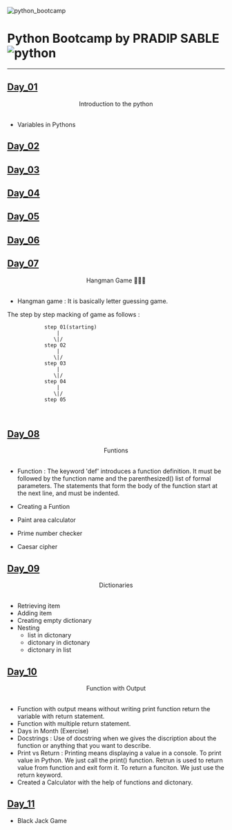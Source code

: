
![python_bootcamp](https://socialify.git.ci/PRADIP9193/python_bootcamp/image?description=1&descriptionEditable=100%20Days%20Challenge%20to%20Self%20&font=Source%20Code%20Pro&language=1&owner=1&pattern=Floating%20Cogs&theme=Dark)

# Python Bootcamp by PRADIP SABLE  ![python](https://img.shields.io/badge/python-%23ED8B00.svg?style=for-the-badge&logo=java&logoColor=white)

<hr>

## [Day_01](https://github.com/PRADIP9193/python_bootcamp/tree/main/100_days_python/Day%201)

<center> Introduction to the python</center> 
<br>

* Variables in Pythons


## [Day_02](https://github.com/PRADIP9193/python_bootcamp/tree/main/100_days_python/Day%202)

## [Day_03](https://github.com/PRADIP9193/python_bootcamp/tree/main/100_days_python/Day%203)

## [Day_04](https://github.com/PRADIP9193/python_bootcamp/tree/main/100_days_python/Day%204)

## [Day_05](https://github.com/PRADIP9193/python_bootcamp/tree/main/100_days_python/Day%205)
## [Day_06](https://github.com/PRADIP9193/python_bootcamp/tree/main/100_days_python/Day%206)
## [Day_07](https://github.com/PRADIP9193/python_bootcamp/tree/main/100_days_python/Day%207)
<center> Hangman Game 👨🏻‍💻</center>
<br>

* Hangman game : It is basically letter guessing game. 

The step by step macking of game as follows :


                step 01(starting)
                    |
                   \|/ 
                step 02
                    |
                   \|/
                step 03
                    |
                   \|/
                step 04
                    |
                   \|/
                step 05
                

<br>

## [Day_08](https://github.com/PRADIP9193/python_bootcamp/tree/main/100_days_python/Day%208) 

<center>Funtions</center>
<br>

* Function : The keyword 'def' introduces a function definition. It must be followed by the function name and the parenthesized() list of formal parameters. The statements that form the body of the function start at the next line, and must be indented.

* Creating a Funtion

* Paint area calculator

* Prime number checker

* Caesar cipher 

## [Day_09](https://github.com/PRADIP9193/python_bootcamp/tree/main/100_days_python/Day%209)

<center>Dictionaries</center>
<br>

* Retrieving item
* Adding item 
* Creating empty dictionary
* Nesting 
    * list in dictonary
    * dictonary in dictonary
    * dictonary in list

## [Day_10](https://github.com/PRADIP9193/python_bootcamp/tree/main/100_days_python/Day%2010)

<center>Function with Output</center>
<br>

* Function with output means without writing print function return the variable with return statement.
* Function with multiple return statement.
* Days in Month (Exercise)
* Docstrings : Use of docstring when we gives the discription about the function or anything that you want to describe.
* Print vs Return : Printing means displaying a value in a console. To print value in Python. We just call the print() function. Retrun is used to return value from function and exit form it. To return a funciton. We just use the return keyword. 
* Created a Calculator with the help of functions and dictonary.

## [Day_11](https://github.com/PRADIP9193/python_bootcamp/tree/main/100_days_python/Day%2011)

* Black Jack Game